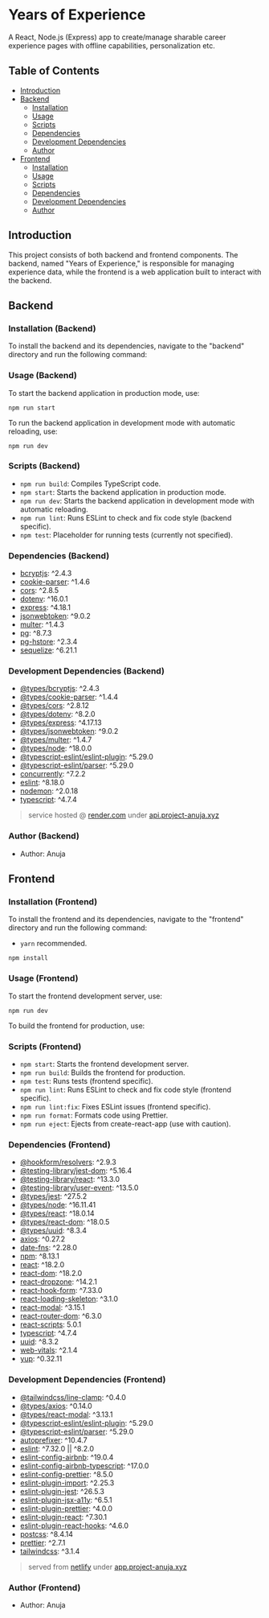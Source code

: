 # Years of Experience

A React, Node.js (Express) app to create/manage sharable career experience pages with offline capabilities, personalization etc.

## Table of Contents

- [Introduction](#introduction)
- [Backend](#backend)
  - [Installation](#installation-backend)
  - [Usage](#usage-backend)
  - [Scripts](#scripts-backend)
  - [Dependencies](#dependencies-backend)
  - [Development Dependencies](#development-dependencies-backend)
  - [Author](#author-backend)
- [Frontend](#frontend)
  - [Installation](#installation-frontend)
  - [Usage](#usage-frontend)
  - [Scripts](#scripts-frontend)
  - [Dependencies](#dependencies-frontend)
  - [Development Dependencies](#development-dependencies-frontend)
  - [Author](#author-frontend)

## Introduction

This project consists of both backend and frontend components. The backend, named "Years of Experience," is responsible for managing experience data, while the frontend is a web application built to interact with the backend.

## Backend

### Installation (Backend)

To install the backend and its dependencies, navigate to the "backend" directory and run the following command:

### Usage (Backend)

To start the backend application in production mode, use:

```
npm run start
```

To run the backend application in development mode with automatic reloading, use:

```
npm run dev
```

### Scripts (Backend)

- `npm run build`: Compiles TypeScript code.
- `npm start`: Starts the backend application in production mode.
- `npm run dev`: Starts the backend application in development mode with automatic reloading.
- `npm run lint`: Runs ESLint to check and fix code style (backend specific).
- `npm test`: Placeholder for running tests (currently not specified).

### Dependencies (Backend)

- [bcryptjs](https://www.npmjs.com/package/bcryptjs): ^2.4.3
- [cookie-parser](https://www.npmjs.com/package/cookie-parser): ^1.4.6
- [cors](https://www.npmjs.com/package/cors): ^2.8.5
- [dotenv](https://www.npmjs.com/package/dotenv): ^16.0.1
- [express](https://www.npmjs.com/package/express): ^4.18.1
- [jsonwebtoken](https://www.npmjs.com/package/jsonwebtoken): ^9.0.2
- [multer](https://www.npmjs.com/package/multer): ^1.4.3
- [pg](https://www.npmjs.com/package/pg): ^8.7.3
- [pg-hstore](https://www.npmjs.com/package/pg-hstore): ^2.3.4
- [sequelize](https://www.npmjs.com/package/sequelize): ^6.21.1

### Development Dependencies (Backend)

- [@types/bcryptjs](https://www.npmjs.com/package/@types/bcryptjs): ^2.4.3
- [@types/cookie-parser](https://www.npmjs.com/package/@types/cookie-parser): ^1.4.4
- [@types/cors](https://www.npmjs.com/package/@types/cors): ^2.8.12
- [@types/dotenv](https://www.npmjs.com/package/@types/dotenv): ^8.2.0
- [@types/express](https://www.npmjs.com/package/@types/express): ^4.17.13
- [@types/jsonwebtoken](https://www.npmjs.com/package/@types/jsonwebtoken): ^9.0.2
- [@types/multer](https://www.npmjs.com/package/@types/multer): ^1.4.7
- [@types/node](https://www.npmjs.com/package/@types/node): ^18.0.0
- [@typescript-eslint/eslint-plugin](https://www.npmjs.com/package/@typescript-eslint/eslint-plugin): ^5.29.0
- [@typescript-eslint/parser](https://www.npmjs.com/package/@typescript-eslint/parser): ^5.29.0
- [concurrently](https://www.npmjs.com/package/concurrently): ^7.2.2
- [eslint](https://www.npmjs.com/package/eslint): ^8.18.0
- [nodemon](https://www.npmjs.com/package/nodemon): ^2.0.18
- [typescript](https://www.npmjs.com/package/typescript): ^4.7.4

> service hosted @ [render.com](https://render.com/) under [api.project-anuja.xyz](https://api.project-anuja.xyz/)

### Author (Backend)

- Author: Anuja

## Frontend

### Installation (Frontend)

To install the frontend and its dependencies, navigate to the "frontend" directory and run the following command:

- `yarn` recommended.

```
npm install
```

### Usage (Frontend)

To start the frontend development server, use:

```
npm run dev
```

To build the frontend for production, use:

### Scripts (Frontend)

- `npm start`: Starts the frontend development server.
- `npm run build`: Builds the frontend for production.
- `npm test`: Runs tests (frontend specific).
- `npm run lint`: Runs ESLint to check and fix code style (frontend specific).
- `npm run lint:fix`: Fixes ESLint issues (frontend specific).
- `npm run format`: Formats code using Prettier.
- `npm run eject`: Ejects from create-react-app (use with caution).

### Dependencies (Frontend)

- [@hookform/resolvers](https://www.npmjs.com/package/@hookform/resolvers): ^2.9.3
- [@testing-library/jest-dom](https://www.npmjs.com/package/@testing-library/jest-dom): ^5.16.4
- [@testing-library/react](https://www.npmjs.com/package/@testing-library/react): ^13.3.0
- [@testing-library/user-event](https://www.npmjs.com/package/@testing-library/user-event): ^13.5.0
- [@types/jest](https://www.npmjs.com/package/@types/jest): ^27.5.2
- [@types/node](https://www.npmjs.com/package/@types/node): ^16.11.41
- [@types/react](https://www.npmjs.com/package/@types/react): ^18.0.14
- [@types/react-dom](https://www.npmjs.com/package/@types/react-dom): ^18.0.5
- [@types/uuid](https://www.npmjs.com/package/@types/uuid): ^8.3.4
- [axios](https://www.npmjs.com/package/axios): ^0.27.2
- [date-fns](https://www.npmjs.com/package/date-fns): ^2.28.0
- [npm](https://www.npmjs.com/package/npm): ^8.13.1
- [react](https://www.npmjs.com/package/react): ^18.2.0
- [react-dom](https://www.npmjs.com/package/react-dom): ^18.2.0
- [react-dropzone](https://www.npmjs.com/package/react-dropzone): ^14.2.1
- [react-hook-form](https://www.npmjs.com/package/react-hook-form): ^7.33.0
- [react-loading-skeleton](https://www.npmjs.com/package/react-loading-skeleton): ^3.1.0
- [react-modal](https://www.npmjs.com/package/react-modal): ^3.15.1
- [react-router-dom](https://www.npmjs.com/package/react-router-dom): ^6.3.0
- [react-scripts](https://www.npmjs.com/package/react-scripts): 5.0.1
- [typescript](https://www.npmjs.com/package/typescript): ^4.7.4
- [uuid](https://www.npmjs.com/package/uuid): ^8.3.2
- [web-vitals](https://www.npmjs.com/package/web-vitals): ^2.1.4
- [yup](https://www.npmjs.com/package/yup): ^0.32.11

### Development Dependencies (Frontend)

- [@tailwindcss/line-clamp](https://www.npmjs.com/package/@tailwindcss/line-clamp): ^0.4.0
- [@types/axios](https://www.npmjs.com/package/@types/axios): ^0.14.0
- [@types/react-modal](https://www.npmjs.com/package/@types/react-modal): ^3.13.1
- [@typescript-eslint/eslint-plugin](https://www.npmjs.com/package/@typescript-eslint/eslint-plugin): ^5.29.0
- [@typescript-eslint/parser](https://www.npmjs.com/package/@typescript-eslint/parser): ^5.29.0
- [autoprefixer](https://www.npmjs.com/package/autoprefixer): ^10.4.7
- [eslint](https://www.npmjs.com/package/eslint): ^7.32.0 || ^8.2.0
- [eslint-config-airbnb](https://www.npmjs.com/package/eslint-config-airbnb): ^19.0.4
- [eslint-config-airbnb-typescript](https://www.npmjs.com/package/eslint-config-airbnb-typescript): ^17.0.0
- [eslint-config-prettier](https://www.npmjs.com/package/eslint-config-prettier): ^8.5.0
- [eslint-plugin-import](https://www.npmjs.com/package/eslint-plugin-import): ^2.25.3
- [eslint-plugin-jest](https://www.npmjs.com/package/eslint-plugin-jest): ^26.5.3
- [eslint-plugin-jsx-a11y](https://www.npmjs.com/package/eslint-plugin-jsx-a11y): ^6.5.1
- [eslint-plugin-prettier](https://www.npmjs.com/package/eslint-plugin-prettier): ^4.0.0
- [eslint-plugin-react](https://www.npmjs.com/package/eslint-plugin-react): ^7.30.1
- [eslint-plugin-react-hooks](https://www.npmjs.com/package/eslint-plugin-react-hooks): ^4.6.0
- [postcss](https://www.npmjs.com/package/postcss): ^8.4.14
- [prettier](https://www.npmjs.com/package/prettier): ^2.7.1
- [tailwindcss](https://www.npmjs.com/package/tailwindcss): ^3.1.4

> served from [netlify](https://www.netlify.com/) under [app.project-anuja.xyz](https://app.project-anuja.xyz/)

### Author (Frontend)

- Author: Anuja
